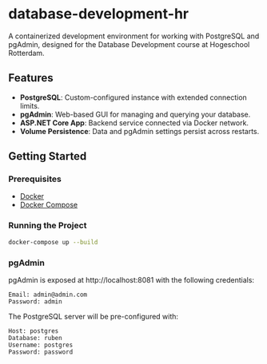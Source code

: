# database-development-hr

A containerized development environment for working with PostgreSQL and pgAdmin, designed for the Database Development course at Hogeschool Rotterdam.

## Features

- **PostgreSQL**: Custom-configured instance with extended connection limits.
- **pgAdmin**: Web-based GUI for managing and querying your database.
- **ASP.NET Core App**: Backend service connected via Docker network.
- **Volume Persistence**: Data and pgAdmin settings persist across restarts.

## Getting Started

### Prerequisites

- [Docker](https://www.docker.com/)
- [Docker Compose](https://docs.docker.com/compose/)

### Running the Project

```sh
docker-compose up --build
```

### pgAdmin
pgAdmin is exposed at http://localhost:8081 with the following credentials:

```
Email: admin@admin.com
Password: admin
```
The PostgreSQL server will be pre-configured with:
```
Host: postgres
Database: ruben
Username: postgres
Password: password
```
